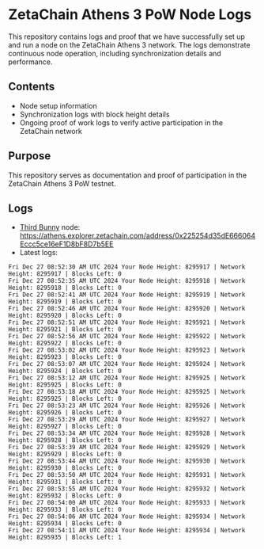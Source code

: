 # ZetaChain Athens 3 PoW Node Logs
This repository contains logs and proof that we have successfully set up and run a node on the ZetaChain Athens 3 network. The logs demonstrate continuous node operation, including synchronization details and performance.

## Contents
- Node setup information
- Synchronization logs with block height details
- Ongoing proof of work logs to verify active participation in the ZetaChain network

## Purpose
This repository serves as documentation and proof of participation in the ZetaChain Athens 3 PoW testnet.

## Logs

- [Third Bunny](https://thirdbunny.xyz/) node: https://athens.explorer.zetachain.com/address/0x225254d35dE666064Eccc5ce16eF1D8bF8D7b5EE
- Latest logs:
```
Fri Dec 27 08:52:30 AM UTC 2024 Your Node Height: 8295917 | Network Height: 8295917 | Blocks Left: 0
Fri Dec 27 08:52:35 AM UTC 2024 Your Node Height: 8295918 | Network Height: 8295918 | Blocks Left: 0
Fri Dec 27 08:52:41 AM UTC 2024 Your Node Height: 8295919 | Network Height: 8295919 | Blocks Left: 0
Fri Dec 27 08:52:46 AM UTC 2024 Your Node Height: 8295920 | Network Height: 8295920 | Blocks Left: 0
Fri Dec 27 08:52:51 AM UTC 2024 Your Node Height: 8295921 | Network Height: 8295921 | Blocks Left: 0
Fri Dec 27 08:52:56 AM UTC 2024 Your Node Height: 8295922 | Network Height: 8295922 | Blocks Left: 0
Fri Dec 27 08:53:02 AM UTC 2024 Your Node Height: 8295923 | Network Height: 8295923 | Blocks Left: 0
Fri Dec 27 08:53:07 AM UTC 2024 Your Node Height: 8295924 | Network Height: 8295924 | Blocks Left: 0
Fri Dec 27 08:53:12 AM UTC 2024 Your Node Height: 8295925 | Network Height: 8295925 | Blocks Left: 0
Fri Dec 27 08:53:18 AM UTC 2024 Your Node Height: 8295925 | Network Height: 8295925 | Blocks Left: 0
Fri Dec 27 08:53:23 AM UTC 2024 Your Node Height: 8295926 | Network Height: 8295926 | Blocks Left: 0
Fri Dec 27 08:53:29 AM UTC 2024 Your Node Height: 8295927 | Network Height: 8295927 | Blocks Left: 0
Fri Dec 27 08:53:34 AM UTC 2024 Your Node Height: 8295928 | Network Height: 8295928 | Blocks Left: 0
Fri Dec 27 08:53:39 AM UTC 2024 Your Node Height: 8295929 | Network Height: 8295929 | Blocks Left: 0
Fri Dec 27 08:53:44 AM UTC 2024 Your Node Height: 8295930 | Network Height: 8295930 | Blocks Left: 0
Fri Dec 27 08:53:50 AM UTC 2024 Your Node Height: 8295931 | Network Height: 8295931 | Blocks Left: 0
Fri Dec 27 08:53:55 AM UTC 2024 Your Node Height: 8295932 | Network Height: 8295932 | Blocks Left: 0
Fri Dec 27 08:54:00 AM UTC 2024 Your Node Height: 8295933 | Network Height: 8295933 | Blocks Left: 0
Fri Dec 27 08:54:06 AM UTC 2024 Your Node Height: 8295934 | Network Height: 8295934 | Blocks Left: 0
Fri Dec 27 08:54:11 AM UTC 2024 Your Node Height: 8295934 | Network Height: 8295935 | Blocks Left: 1
```
